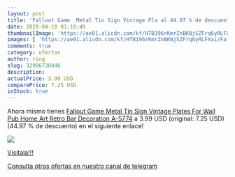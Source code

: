 ```yaml
---
layout: post
title: 'Fallout Game  Metal Tin Sign Vintage Pla al 44.97 % de descuento'
date: 2020-04-18 01:10:49
thumbnailImage: 'https://ae01.alicdn.com/kf/HTB196rKmrZnBKNjSZFrq6yRLFXai/Fallout-Game-Metal-Tin-Sign-Vintage-Plates-For-Wall-Pub-Home-Art-Retro-Bar-Decoration-A.jpg_350x350._SL200_.jpg'
images: [ 'https://ae01.alicdn.com/kf/HTB196rKmrZnBKNjSZFrq6yRLFXai/Fallout-Game-Metal-Tin-Sign-Vintage-Plates-For-Wall-Pub-Home-Art-Retro-Bar-Decoration-A.jpg_350x350._SL200_.jpg' ]
comments: true
category: ofertas
author: ring
slug: 32906730846
description:
actualPrice: 3.99 USD
comparePrice: 7.25 USD
inStock: true
---
```


Ahora mismo tienes [Fallout Game  Metal Tin Sign Vintage Plates For Wall Pub Home Art Retro Bar Decoration A-5774](https://www.amazon.com/dp/32906730846/?tag=redken08-20) a 3.99 USD (original: 7.25 USD) (44.97 %  de descuento) en el siguiente enlace!

[![](https://ae01.alicdn.com/kf/HTB196rKmrZnBKNjSZFrq6yRLFXai/Fallout-Game-Metal-Tin-Sign-Vintage-Plates-For-Wall-Pub-Home-Art-Retro-Bar-Decoration-A.jpg_350x350._SL200_.jpg)](https://www.amazon.com/dp/32906730846/?tag=redken08-20)

[Visítala!!!](https://www.amazon.com/dp/32906730846/?tag=redken08-20)

[Consulta otras ofertas en nuestro canal de telegram](https://t.me/s/ofertas25)
